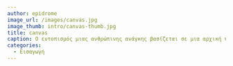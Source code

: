 ```yaml
---
author: epidrome
image_url: /images/canvas.jpg
image_thumb: intro/canvas-thumb.jpg
title: canvas
caption: Ο εντοπισμός μιας ανθρώπινης ανάγκης βασίζεται σε μια αρχική υπόθεση, η οποία αλλάζει συνέχεια μέσα από επαναληπτικές δοκιμές με τους πιθανούς αποδέκτες και η οποία περιλαμβάνει μια περιγραφή όλων των παραγόντων που επηρεάζουν την παραγωγή και διανομή της νέας υπηρεσίας.
categories:
  - Εισαγωγή
---
```

